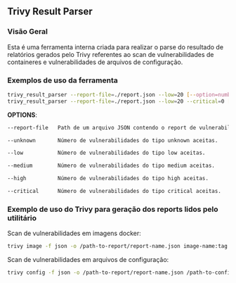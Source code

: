 ## Trivy Result Parser
### Visão Geral
Esta é uma ferramenta interna criada para realizar o parse do resultado de relatórios gerados pelo Trivy referentes ao scan de vulnerabilidades de containeres e vulnerabilidades de arquivos de configuração. 




### Exemplos de uso da ferramenta
```sh
trivy_result_parser --report-file=./report.json --low=20 [--option=number]
trivy_result_parser --report-file=./report.json --low=20 --critical=0 [--option=number]
```

**OPTIONS**:

```sh
--report-file   Path de um arquivo JSON contendo o report de vulnerabilidades gerado pelo Trivy. Podendo ser o report de vulnerabilidades de imagens docker ou reporte de vulnerabilidades de arquivos de configuração .YML | .YAML

--unknown       Número de vulnerabilidades do tipo unknown aceitas.

--low           Número de vulnerabilidades do tipo low aceitas.

--medium        Número de vulnerabilidades do tipo medium aceitas.

--high          Número de vulnerabilidades do tipo high aceitas.

--critical      Número de vulnerabilidades do tipo critical aceitas.
```



### Exemplo de uso do Trivy para geração dos reports lidos pelo utilitário
Scan de vulnerabilidades em imagens docker:
```sh
trivy image -f json -o /path-to-report/report-name.json image-name:tag
```



Scan de vulnerabilidades em arquivos de configuração:

```sh
trivy config -f json -o /path-to-report/report-name.json /path-to-config-file
```